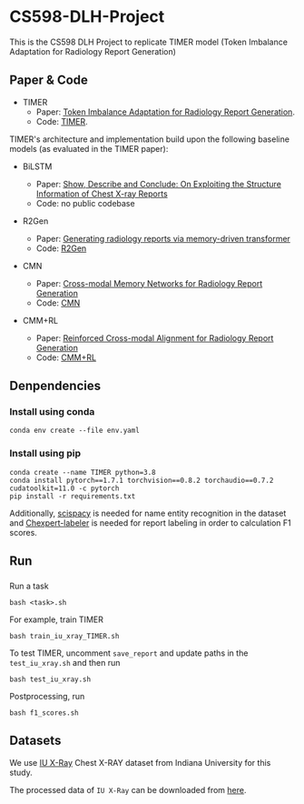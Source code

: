 
# CS598-DLH-Project

This is the CS598 DLH Project to replicate TIMER model (Token Imbalance Adaptation for Radiology Report Generation)

## Paper & Code
- TIMER
    - Paper: [Token Imbalance Adaptation for Radiology Report Generation](https://arxiv.org/abs/2304.09185).
    - Code: [TIMER](https://github.com/woqingdoua/TIMER).

TIMER's architecture and implementation build upon the following baseline models (as evaluated in the TIMER paper):

- BiLSTM 
    - Paper: [Show, Describe and Conclude: On Exploiting the Structure Information of Chest X-ray Reports](https://aclanthology.org/P19-1657/)
    - Code: no public codebase

- R2Gen
    - Paper: [Generating radiology reports via memory-driven transformer](https://arxiv.org/abs/2010.16056)
    - Code: [R2Gen](https://github.com/cuhksz-nlp/R2Gen)

- CMN
    - Paper: [Cross-modal Memory Networks for Radiology Report Generation](https://arxiv.org/abs/2204.13258)
    - Code: [CMN](https://github.com/zhjohnchan/R2GenCMN)

- CMM+RL
    - Paper: [Reinforced Cross-modal Alignment for Radiology Report Generation](https://aclanthology.org/2022.findings-acl.38/)
    - Code: [CMM+RL](https://github.com/synlp/R2GenRL)

## Denpendencies
### Install using conda
```
conda env create --file env.yaml
```
### Install using pip
```
conda create --name TIMER python=3.8
conda install pytorch==1.7.1 torchvision==0.8.2 torchaudio==0.7.2 cudatoolkit=11.0 -c pytorch
pip install -r requirements.txt
```
Additionally, [scispacy](https://allenai.github.io/scispacy/) is needed for name entity recognition in the dataset and [Chexpert-labeler](https://github.com/stanfordmlgroup/chexpert-labeler) is needed for report labeling in order to calculation F1 scores.


## Run
###
Run a task
```
bash <task>.sh
```
For example, train TIMER
```
bash train_iu_xray_TIMER.sh
```
To test TIMER, uncomment `save_report` and update paths in the `test_iu_xray.sh` and then run
```
bash test_iu_xray.sh
```
Postprocessing, run
```
bash f1_scores.sh
```

## Datasets
We use [IU X-Ray](https://openi.nlm.nih.gov/) Chest X-RAY dataset from Indiana University for this study.

The processed data of `IU X-Ray` can be downloaded from [here](https://drive.google.com/file/d/1c0BXEuDy8Cmm2jfN0YYGkQxFZd2ZIoLg/view?usp=sharing).


